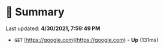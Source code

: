 # 📖 Summary
Last updated: **4/30/2021, 7:59:49 PM**

- `GET` [https://google.com](https://google.com) - **Up** (131ms)

